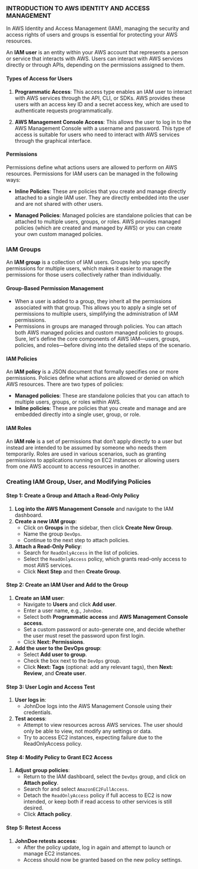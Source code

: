### INTRODUCTION TO AWS IDENTITY AND ACCESS MANAGEMENT
In AWS Identity and Access Management (IAM), managing the security and access rights of users and groups is essential for protecting your AWS resources.

An **IAM user** is an entity within your AWS account that represents a person or service that interacts with AWS. Users can interact with AWS services directly or through APIs, depending on the permissions assigned to them.

#### Types of Access for Users
1. **Programmatic Access**: This access type enables an IAM user to interact with AWS services through the API, CLI, or SDKs. AWS provides these users with an access key ID and a secret access key, which are used to authenticate requests programmatically.

2. **AWS Management Console Access**: This allows the user to log in to the AWS Management Console with a username and password. This type of access is suitable for users who need to interact with AWS services through the graphical interface.

#### Permissions
Permissions define what actions users are allowed to perform on AWS resources. Permissions for IAM users can be managed in the following ways:
- **Inline Policies**: These are policies that you create and manage directly attached to a single IAM user. They are directly embedded into the user and are not shared with other users.
  
- **Managed Policies**: Managed policies are standalone policies that can be attached to multiple users, groups, or roles. AWS provides managed policies (which are created and managed by AWS) or you can create your own custom managed policies.

### IAM Groups

An **IAM group** is a collection of IAM users. Groups help you specify permissions for multiple users, which makes it easier to manage the permissions for those users collectively rather than individually.

#### Group-Based Permission Management
- When a user is added to a group, they inherit all the permissions associated with that group. This allows you to apply a single set of permissions to multiple users, simplifying the administration of IAM permissions.
- Permissions in groups are managed through policies. You can attach both AWS managed policies and custom managed policies to groups.
Sure, let's define the core components of AWS IAM—users, groups, policies, and roles—before diving into the detailed steps of the scenario.


#### **IAM Policies**
An **IAM policy** is a JSON document that formally specifies one or more permissions. Policies define what actions are allowed or denied on which AWS resources. There are two types of policies:
- **Managed policies**: These are standalone policies that you can attach to multiple users, groups, or roles within AWS.
- **Inline policies**: These are policies that you create and manage and are embedded directly into a single user, group, or role.

#### **IAM Roles**
An **IAM role** is a set of permissions that don’t apply directly to a user but instead are intended to be assumed by someone who needs them temporarily. Roles are used in various scenarios, such as granting permissions to applications running on EC2 instances or allowing users from one AWS account to access resources in another.

### Creating IAM Group, User, and Modifying Policies


#### Step 1: Create a Group and Attach a Read-Only Policy
1. **Log into the AWS Management Console** and navigate to the IAM dashboard.
2. **Create a new IAM group**:
   - Click on **Groups** in the sidebar, then click **Create New Group**.
   - Name the group `DevOps`.
   - Continue to the next step to attach policies.
3. **Attach a Read-Only Policy**:
   - Search for `ReadOnlyAccess` in the list of policies.
   - Select the `ReadOnlyAccess` policy, which grants read-only access to most AWS services.
   - Click **Next Step** and then **Create Group**.

#### Step 2: Create an IAM User and Add to the Group
1. **Create an IAM user**:
   - Navigate to **Users** and click **Add user**.
   - Enter a user name, e.g., `JohnDoe`.
   - Select both **Programmatic access** and **AWS Management Console access**.
   - Set a custom password or auto-generate one, and decide whether the user must reset the password upon first login.
   - Click **Next: Permissions**.
2. **Add the user to the DevOps group**:
   - Select **Add user to group**.
   - Check the box next to the `DevOps` group.
   - Click **Next: Tags** (optional: add any relevant tags), then **Next: Review**, and **Create user**.

#### Step 3: User Login and Access Test
1. **User logs in**:
   - JohnDoe logs into the AWS Management Console using their credentials.
2. **Test access**:
   - Attempt to view resources across AWS services. The user should only be able to view, not modify any settings or data.
   - Try to access EC2 instances, expecting failure due to the ReadOnlyAccess policy.

#### Step 4: Modify Policy to Grant EC2 Access
1. **Adjust group policies**:
   - Return to the IAM dashboard, select the `DevOps` group, and click on **Attach policy**.
   - Search for and select `AmazonEC2FullAccess`.
   - Detach the `ReadOnlyAccess` policy if full access to EC2 is now intended, or keep both if read access to other services is still desired.
   - Click **Attach policy**.

#### Step 5: Retest Access
1. **JohnDoe retests access**:
   - After the policy update, log in again and attempt to launch or manage EC2 instances.
   - Access should now be granted based on the new policy settings.

